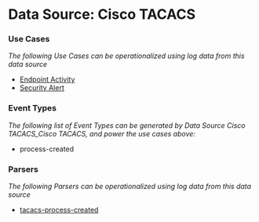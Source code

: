 Data Source: Cisco TACACS
=========================

### Use Cases

_The following Use Cases can be operationalized using log data from this data source_

* [Endpoint Activity](usecase_endpoint_activity.md)
* [Security Alert](usecase_security_alert.md)


### Event Types

_The following list of Event Types can be generated by Data Source Cisco TACACS_Cisco TACACS, and power the use cases above:_

- process-created


### Parsers

_The following Parsers can be operationalized using log data from this data source_

* [tacacs-process-created](parserContent_tacacs-process-created.md)
